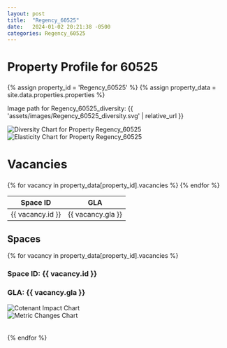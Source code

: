 ```yaml
---
layout: post
title:  "Regency_60525"
date:   2024-01-02 20:21:38 -0500
categories: Regency_60525
---
```




<div class="centered-text">
  <div class="typing-effect" style="font-size: 18px;">
  <h2> Property Profile for 60525 </h2>     
  </div>
</div> 

{% assign property_id = 'Regency_60525' %}
{% assign property_data = site.data.properties.properties %}


<div class="slide-in-left">
  <p>Image path for Regency_60525_diversity: {{ 'assets/images/Regency_60525_diversity.svg' | relative_url }}</p>
  <img src="{{ 'assets/images/Regency_60525_diversity.svg' | relative_url }}" alt="Diversity Chart for Property Regency_60525">
</div>

<!-- Slide-in SVG image -->
<div class="slide-in-left">
  <img src="{{ 'assets/images/Regency_60525_elasticity.svg' | relative_url }}" alt="Elasticity Chart for Property Regency_60525">
</div>


<div class="centered-text">
  <div class="typing-effect" style="font-size: 18px;">
  <h2> Vacancies </h2>     
  </div>
</div> 


<table>
  <thead>
    <tr>
      <th>Space ID</th>
      <th>GLA</th>
    </tr>
  </thead>
  <tbody>
    {% for vacancy in property_data[property_id].vacancies %}
    <tr>
      <td>{{ vacancy.id }}</td>
      <td>{{ vacancy.gla }}</td>
    </tr>
    {% endfor %}
  </tbody>
</table>

<!-- Space Details and Images -->
<div class="centered-text">
  <h2>Spaces</h2>
</div>



{% for vacancy in property_data[property_id].vacancies %}
  <div class="centered-text">
    <h3>Space ID: {{ vacancy.id }}</h3>
    <h3>GLA: {{ vacancy.gla }}</h3>
  </div>
   <div class="slide-in-left">
    <img src="{{ 'assets/images/' | append: property_id | append: '/' | append: vacancy.id | append: '/cotenant_impact.svg' | relative_url }}" alt="Cotenant Impact Chart" class="img-responsive">
  </div>
  <div class="slide-in-left">
    <img src="{{ 'assets/images/' | append: property_id | append: '/' | append: vacancy.id | append: '/metric_changes.svg' | relative_url }}" alt="Metric Changes Chart" class="img-responsive">
  </div>
  <br><br>
{% endfor %}



<script>
  document.addEventListener('DOMContentLoaded', function () {
    var elements = document.querySelectorAll('.slide-in-left');

    function isElementInView(element) {
      var rect = element.getBoundingClientRect();
      return (
        rect.top >= 0 &&
        rect.left >= 0 &&
        rect.bottom <= (window.innerHeight || document.documentElement.clientHeight) &&
        rect.right <= (window.innerWidth || document.documentElement.clientWidth)
      );
    }

    function checkPosition() {
      for (var i = 0; i < elements.length; i++) {
        if (isElementInView(elements[i])) {
          elements[i].classList.add('start-slide-in');
        }
      }
    }

    window.addEventListener('scroll', checkPosition);
    checkPosition();
  });



</script>


